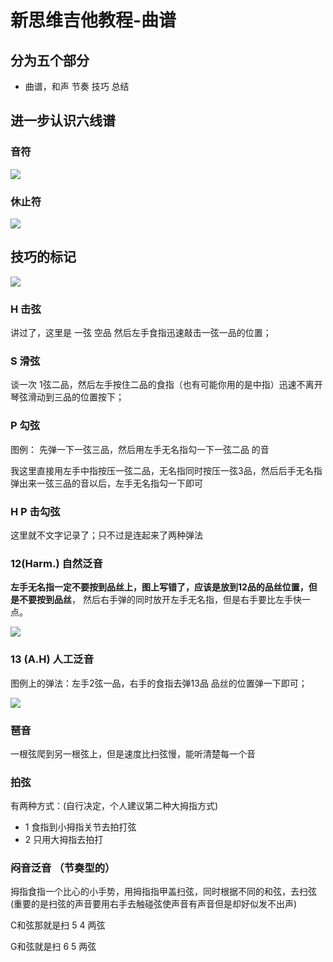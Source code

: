 # 新思维吉他教程-曲谱

## 分为五个部分

* 曲谱，和声 节奏 技巧 总结 

## 进一步认识六线谱


### 音符

![](assets/030/02/02/06-1647757074348.png)


### 休止符


![](assets/030/02/02/06-1647757215897.png)

## 技巧的标记

![](assets/030/02/02/06-1647757349930.png)

### H 击弦 

讲过了，这里是 一弦 空品 然后左手食指迅速敲击一弦一品的位置；


### S 滑弦

谈一次 1弦二品，然后左手按住二品的食指（也有可能你用的是中指）迅速不离开琴弦滑动到三品的位置按下；


### P 勾弦

图例： 先弹一下一弦三品，然后用左手无名指勾一下一弦二品 的音

我这里直接用左手中指按压一弦二品，无名指同时按压一弦3品，然后后手无名指弹出来一弦三品的音以后，左手无名指勾一下即可


### H P 击勾弦

这里就不文字记录了；只不过是连起来了两种弹法

### 12(Harm.) 自然泛音



**左手无名指一定不要按到品丝上，图上写错了，应该是放到12品的品丝位置，但是不要按到品丝**， 然后右手弹的同时放开左手无名指，但是右手要比左手快一点。

![](assets/030/02/02/06-1647758498385.png)

### 13 (A.H) 人工泛音

图例上的弹法：左手2弦一品，右手的食指去弹13品 品丝的位置弹一下即可；

![](assets/030/02/02/06-1647758758345.png)

### 琶音 

一根弦爬到另一根弦上，但是速度比扫弦慢，能听清楚每一个音

### 拍弦

有两种方式：(自行决定，个人建议第二种大拇指方式)

* 1 食指到小拇指关节去拍打弦
* 2  只用大拇指去拍打

### 闷音泛音 （节奏型的）



拇指食指一个比心的小手势，用拇指指甲盖扫弦，同时根据不同的和弦，去扫弦(重要的是扫弦的声音要用右手去触碰弦使声音有声音但是却好似发不出声)

C和弦那就是扫  5 4 两弦

G和弦就是扫 6 5 两弦 